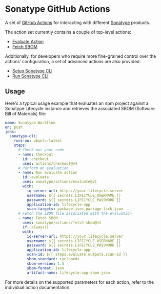 # Sonatype GitHub Actions

A set of [GitHub Actions](https://github.com/features/actions) for interacting with different [Sonatype](https://www.sonatype.com/) products.

The action set currently contains a couple of top-level actions:

- [Evaluate Action](evaluate/README.md)
- [Fetch SBOM](fetch-sbom/README.md)

Additionally, for developers who require more fine-grained control over the actions' configuration, a set of advanced actions are also provided:

- [Setup Sonatype CLI](setup-iq-cli/README.md)
- [Run Sonatype CLI](run-iq-cli/README.md)

## Usage

Here's a typical usage example that evaluates an npm project against a Sonatype Lifecycle instance and retrieves the associated SBOM (Software Bill of Materials) file:

```yaml
name: Sonatype Workflow
on: push
jobs:
  sonatype-cli:
    runs-on: ubuntu-latest
    steps:
      # Check out your code
      - name: Checkout
        id: checkout
        uses: actions/checkout@v4
      # Perform an evaluation 
      - name: Run evaluate action
        id: evaluate
        uses: sonatype/actions/evaluate@v1
        with:
          iq-server-url: https://your.lifecycle.server
          username: ${{ secrets.LIFECYCLE_USERNAME }}
          password: ${{ secrets.LIFECYCLE_PASSWORD }}
          application-id: lifecycle-app
          scan-targets: package.json package-lock.json
      # Fetch the SBOM file associated with the evaluation
      - name: Fetch SBOM
        uses: sonatype/actions/fetch-sbom@v1
        if: always()
        with:
          iq-server-url: https://your.lifecycle.server
          username: ${{ secrets.LIFECYCLE_USERNAME }}
          password: ${{ secrets.LIFECYCLE_PASSWORD }}
          application-id: lifecycle-app
          scan-id: ${{ steps.evaluate.outputs.scan-id }}
          sbom-standard: cyclonedx
          sbom-version: 1.5
          sbom-format: json
          artifact-name: lifecycle-app-sbom.json
```

For more details on the supported parameters for each action, refer to the individual action documentation.
